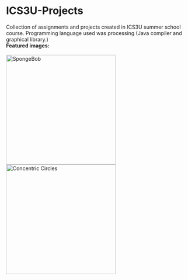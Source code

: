 
# ICS3U-Projects
Collection of assignments and projects created in ICS3U summer school course. Programming language used was processing (Java compiler and graphical library.)
<br>
**Featured images:**
<br><br>
<img alt="SpongeBob" align="left" width="300" src="https://i.ibb.co/WkgH6KC/Screenshot-302.png">
<br><br>
<img alt="Concentric Circles" align="left" width="300" src="https://i.ibb.co/7RVLVqF/Screenshot-310.png">



